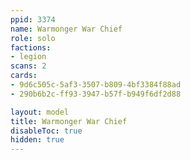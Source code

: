 ```yaml
---
ppid: 3374
name: Warmonger War Chief
role: solo
factions:
- legion
scans: 2
cards:
- 9d6c505c-5af3-3507-b809-4bf3384f88ad
- 290b6b2c-ff93-3947-b57f-b949f6df2d88

layout: model
title: Warmonger War Chief
disableToc: true
hidden: true
---
```


